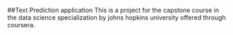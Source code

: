 ##Text Prediction application
This is a project for the capstone course in the data science specialization by johns hopkins university offered through coursera. 
